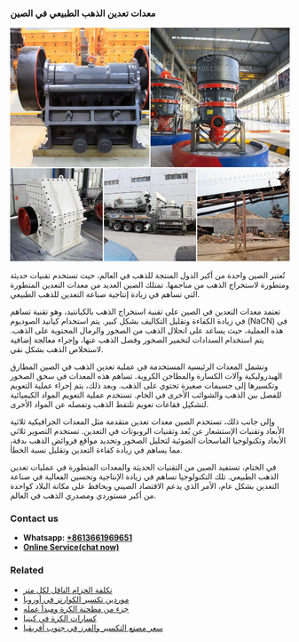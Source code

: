<h3>معدات تعدين الذهب الطبيعي في الصين</h3><img src='1701854206.jpg' alt=''><p>تُعتبر الصين واحدة من أكبر الدول المنتجة للذهب في العالم، حيث تستخدم تقنيات حديثة ومتطورة لاستخراج الذهب من مناجمها. تمتلك الصين العديد من معدات التعدين المتطورة التي تساهم في زيادة إنتاجية صناعة التعدين للذهب الطبيعي.</p><p>تعتمد معدات التعدين في الصين على تقنية استخراج الذهب بالكيانتيد، وهو تقنية تساهم في زيادة الكفاءة وتقليل التكاليف بشكل كبير. يتم استخدام كيانيد الصوديوم (NaCN) في هذه العملية، حيث يساعد على انحلال الذهب من الصخور والرمال المحتوية على الذهب. يتم استخدام السدادات لتخمير الصخور وفصل الذهب عنها، وإجراء معالجة إضافية لاستخلاص الذهب بشكل نقي.</p><p>وتشمل المعدات الرئيسية المستخدمة في عملية تعدين الذهب في الصين المطارق الهيدروليكية وآلات الكسارة والمطاحن الكروية. تساهم هذه المعدات في سحق الصخور وتكسيرها إلى جسيمات صغيرة تحتوي على الذهب. وبعد ذلك، يتم إجراء عملية التعويم للفصل بين الذهب والشوائب الأخرى في الخام. تستخدم عملية التعويم المواد الكيميائية لتشكيل فقاعات تعويم تلتقط الذهب وتفصله عن المواد الأخرى.</p><p>وإلى جانب ذلك، تستخدم الصين معدات تعدين متقدمة مثل المعدات الجرافيكية ثلاثية الأبعاد وتقنيات الإستشعار عن بُعد وتقنيات الروبوتات في التعدين. تستخدم التصوير ثلاثي الأبعاد وتكنولوجيا الماسحات الضوئية لتحليل الصخور وتحديد مواقع فروائض الذهب بدقة، مما يساهم في زيادة كفاءة التعدين وتقليل نسبة الخطأ.</p><p>في الختام، تستفيد الصين من التقنيات الحديثة والمعدات المتطورة في عمليات تعدين الذهب الطبيعي. تلك التكنولوجيا تساهم في زيادة الإنتاجية وتحسين الفعالية في صناعة التعدين بشكل عام، الأمر الذي يدعم الاقتصاد الصيني ويحافظ على مكانة البلاد كواحدة من أكبر مستوردي ومصدري الذهب في العالم.</p><h3>Contact us</h3><ul><li><strong>Whatsapp:&nbsp;<a href="https://wa.me/8613661969651">+8613661969651</a></strong></li><li><a href="https://swt.shibang-china.com/?git&amp;zhl&amp;معدات تعدين الذهب الطبيعي في الصين"><strong>Online Service(chat now)</strong></a></li></ul><h3>Related</h3><ul><li><a href='تكلفة الحزام الناقل لكل متر.md'>تكلفة الحزام الناقل لكل متر</a></li><li><a href='موردين تكسير الكوارتز في أوروبا.md'>موردين تكسير الكوارتز في أوروبا</a></li><li><a href='جزء من مطحنة الكرة ومبدأ عمله.md'>جزء من مطحنة الكرة ومبدأ عمله</a></li><li><a href='كسارات الكرة في كينيا.md'>كسارات الكرة في كينيا</a></li><li><a href='سعر مصنع التكسير والفرز في جنوب أفريقيا.md'>سعر مصنع التكسير والفرز في جنوب أفريقيا</a></li></ul>